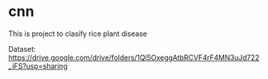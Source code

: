 # cnn
This is project to clasify rice plant disease

Dataset:
https://drive.google.com/drive/folders/1Ql5OxeggAtbRCVF4rF4MN3uJd722_jFS?usp=sharing
